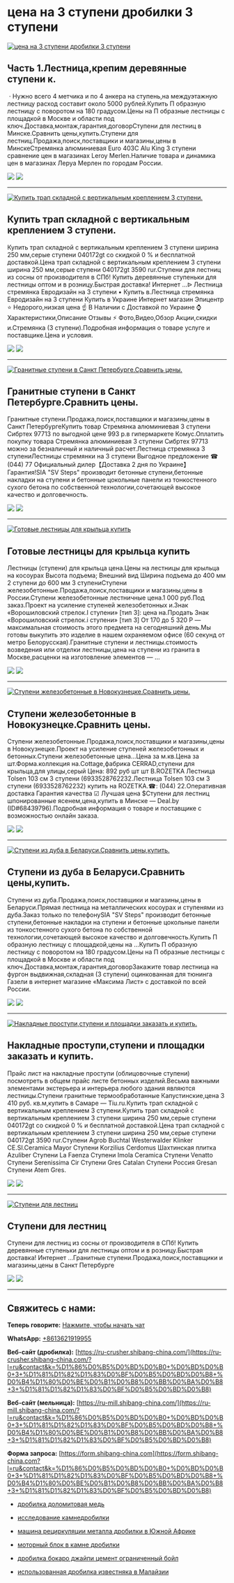 # цена на 3 ступени дробилки 3 ступени

<a href="https://swt.shibang-china.com/?l=ru&img&k=%D1%86%D0%B5%D0%BD%D0%B0+%D0%BD%D0%B0+3+%D1%81%D1%82%D1%83%D0%BF%D0%B5%D0%BD%D0%B8+%D0%B4%D1%80%D0%BE%D0%B1%D0%B8%D0%BB%D0%BA%D0%B8+3+%D1%81%D1%82%D1%83%D0%BF%D0%B5%D0%BD%D0%B8" target="_blank">![цена на 3 ступени дробилки 3 ступени](http://static.shibang-china.com/all-800x300/27.jpg)</a>

## Часть 1.Лестница,крепим деревянные ступени к.
&nbsp;&#0183;&#32;Нужно всего 4 метчика и по 4 анкера на ступень,на междуэтажную лестницу расход составит около 5000 рублей.Купить П образную лестницу с поворотом на 180 градусом.Цены на П образные лестницы с площадкой в Москве и области под ключ.Доставка,монтаж,гарантия,договорСтупени для лестниц в Минске.Сравнить цены,купить.Ступени для лестниц.Продажа,поиск,поставщики и магазины,цены в МинскеСтремянка алюминиевая Euro 403С Alu King 3 ступени сравнение цен в магазинах Leroy Merlen.Наличие товара и динамика цен в магазинах Леруа Мерлен по городам России.


<a href="https://whatsapp.shibangsoft.com/WhatsApp.php" target="_blank" title="WhatsApp">![](http://static.shibang-china.com/icon/whatsapp.png)</a> <a href="https://swt.shibang-china.com/?l=ru&icon&k=%D1%86%D0%B5%D0%BD%D0%B0+%D0%BD%D0%B0+3+%D1%81%D1%82%D1%83%D0%BF%D0%B5%D0%BD%D0%B8+%D0%B4%D1%80%D0%BE%D0%B1%D0%B8%D0%BB%D0%BA%D0%B8+3+%D1%81%D1%82%D1%83%D0%BF%D0%B5%D0%BD%D0%B8" target="_blank">![](http://static.shibang-china.com/icon/chat-ru.png)</a>

---

<a href="https://swt.shibang-china.com/?l=ru&img&k=%D1%86%D0%B5%D0%BD%D0%B0+%D0%BD%D0%B0+3+%D1%81%D1%82%D1%83%D0%BF%D0%B5%D0%BD%D0%B8+%D0%B4%D1%80%D0%BE%D0%B1%D0%B8%D0%BB%D0%BA%D0%B8+3+%D1%81%D1%82%D1%83%D0%BF%D0%B5%D0%BD%D0%B8" target="_blank">![Купить трап складной с вертикальным креплением 3 ступени.](http://static.shibang-china.com/all-800x300/1194.jpg)</a>

## Купить трап складной с вертикальным креплением 3 ступени.
Купить трап складной с вертикальным креплением 3 ступени ширина 250 мм,серые ступени 040172gt со скидкой 0 % и бесплатной доставкой.Цена трап складной с вертикальным креплением 3 ступени ширина 250 мм,серые ступени 040172gt 3590 rur.Ступени для лестниц из сосны от производителя в СПб! Купить деревянные ступеньки для лестницы оптом и в розницу.Быстрая доставка! Интернет …ᐉ Лестница стремянка Евродизайн на 3 ступени • Купить в.Лестница стремянка Евродизайн на 3 ступени Купить в Украине Интернет магазин Эпицентр ⭐ Недорого,низкая цена ☝ В Наличии с Доставкой по Украине ⌚ Характеристики,Описание Отзывы ⚡ Фото,Видео,Обзор Акции,скидки и.Стремянка (3 ступени).Подробная информация о товаре услуге и поставщике.Цена и условия.


<a href="https://whatsapp.shibangsoft.com/WhatsApp.php" target="_blank" title="WhatsApp">![](http://static.shibang-china.com/icon/whatsapp.png)</a> <a href="https://swt.shibang-china.com/?l=ru&icon&k=%D1%86%D0%B5%D0%BD%D0%B0+%D0%BD%D0%B0+3+%D1%81%D1%82%D1%83%D0%BF%D0%B5%D0%BD%D0%B8+%D0%B4%D1%80%D0%BE%D0%B1%D0%B8%D0%BB%D0%BA%D0%B8+3+%D1%81%D1%82%D1%83%D0%BF%D0%B5%D0%BD%D0%B8" target="_blank">![](http://static.shibang-china.com/icon/chat-ru.png)</a>

---

<a href="https://swt.shibang-china.com/?l=ru&img&k=%D1%86%D0%B5%D0%BD%D0%B0+%D0%BD%D0%B0+3+%D1%81%D1%82%D1%83%D0%BF%D0%B5%D0%BD%D0%B8+%D0%B4%D1%80%D0%BE%D0%B1%D0%B8%D0%BB%D0%BA%D0%B8+3+%D1%81%D1%82%D1%83%D0%BF%D0%B5%D0%BD%D0%B8" target="_blank">![Гранитные ступени в Санкт Петербурге.Сравнить цены.](http://static.shibang-china.com/all-800x300/500.jpg)</a>

## Гранитные ступени в Санкт Петербурге.Сравнить цены.
Гранитные ступени.Продажа,поиск,поставщики и магазины,цены в Санкт ПетербургеКупить товар Стремянка алюминиевая 3 ступени Сибртех 97713 по выгодной цене 993 р.в гипермаркете Комус.Оплатить покупку товара Стремянка алюминиевая 3 ступени Сибртех 97713 можно за безналичный и наличный расчет.Лестница стремянка 3 ступениЛестницы стремянки на 3 ступени Выгодное предложение ☎ (044) 77 Официальный дилер【Доставка 2 дня по Украине】Гарантия!SIA &quot;SV Steps&quot; производит бетонные ступени,бетонные накладки на ступени и бетонные цокольные панели из тонкостенного сухого бетона по собственной технологии,сочетающей высокое качество и долговечность.


<a href="https://whatsapp.shibangsoft.com/WhatsApp.php" target="_blank" title="WhatsApp">![](http://static.shibang-china.com/icon/whatsapp.png)</a> <a href="https://swt.shibang-china.com/?l=ru&icon&k=%D1%86%D0%B5%D0%BD%D0%B0+%D0%BD%D0%B0+3+%D1%81%D1%82%D1%83%D0%BF%D0%B5%D0%BD%D0%B8+%D0%B4%D1%80%D0%BE%D0%B1%D0%B8%D0%BB%D0%BA%D0%B8+3+%D1%81%D1%82%D1%83%D0%BF%D0%B5%D0%BD%D0%B8" target="_blank">![](http://static.shibang-china.com/icon/chat-ru.png)</a>

---

<a href="https://swt.shibang-china.com/?l=ru&img&k=%D1%86%D0%B5%D0%BD%D0%B0+%D0%BD%D0%B0+3+%D1%81%D1%82%D1%83%D0%BF%D0%B5%D0%BD%D0%B8+%D0%B4%D1%80%D0%BE%D0%B1%D0%B8%D0%BB%D0%BA%D0%B8+3+%D1%81%D1%82%D1%83%D0%BF%D0%B5%D0%BD%D0%B8" target="_blank">![Готовые лестницы для крыльца купить](http://static.shibang-china.com/all-800x300/1237.jpg)</a>

## Готовые лестницы для крыльца купить
Лестницы (ступени) для крыльца цена.Цены на лестницы для крыльца на косоурах Высота подъема; Внешний вид Ширина подъема до 400 мм 2 ступени до 600 мм 3 ступениСтупени железобетонные.Продажа,поиск,поставщики и магазины,цены в России.Ступени железобетонные лестничные цена.1 000 руб.Под заказ.Проект на усиление ступеней железобетонных и.Знак &#171;Ворошиловский стрелок.I ступени&#187; [тип 3]: цена на.Продать Знак &#171;Ворошиловский стрелок.i ступени&#187; [тип 3] От 170 до 5 320 Р — максимальная стоимость этого предмета на сегодняшний день.Мы готовы выкупить это изделие в нашем охраняемом офисе (60 секунд от метро Белорусская).Гранитные ступени и лестницы.стоимость возведения или отделки лестницы,цена на ступени из гранита в Москве,расценки на изготовление элементов — …


<a href="https://whatsapp.shibangsoft.com/WhatsApp.php" target="_blank" title="WhatsApp">![](http://static.shibang-china.com/icon/whatsapp.png)</a> <a href="https://swt.shibang-china.com/?l=ru&icon&k=%D1%86%D0%B5%D0%BD%D0%B0+%D0%BD%D0%B0+3+%D1%81%D1%82%D1%83%D0%BF%D0%B5%D0%BD%D0%B8+%D0%B4%D1%80%D0%BE%D0%B1%D0%B8%D0%BB%D0%BA%D0%B8+3+%D1%81%D1%82%D1%83%D0%BF%D0%B5%D0%BD%D0%B8" target="_blank">![](http://static.shibang-china.com/icon/chat-ru.png)</a>

---

<a href="https://swt.shibang-china.com/?l=ru&img&k=%D1%86%D0%B5%D0%BD%D0%B0+%D0%BD%D0%B0+3+%D1%81%D1%82%D1%83%D0%BF%D0%B5%D0%BD%D0%B8+%D0%B4%D1%80%D0%BE%D0%B1%D0%B8%D0%BB%D0%BA%D0%B8+3+%D1%81%D1%82%D1%83%D0%BF%D0%B5%D0%BD%D0%B8" target="_blank">![Ступени железобетонные в Новокузнецке.Сравнить цены.](http://static.shibang-china.com/all-800x300/308.jpg)</a>

## Ступени железобетонные в Новокузнецке.Сравнить цены.
Ступени железобетонные.Продажа,поиск,поставщики и магазины,цены в Новокузнецке.Проект на усиление ступеней железобетонных и бетонных.Ступени железобетонные цена…Цена за м.кв.Цена за шт.Форма.коллекция на.Cottage,фабрика CERRAD,ступени для крыльца,для улицы,серый Цена: 892 руб шт шт В.ROZETKA Лестница Tolsen 103 см 3 ступени (6933528762232.Лестница Tolsen 103 см 3 ступени (6933528762232) купить на ROZETKA.☎: (044) 22.Оперативная доставка Гарантия качества ☑ Лучшая цена $Ступени для лестниц шпонированные ясенем,цена,купить в Минске — Deal.by (ID#68439796).Подробная информация о товаре и поставщике с возможностью онлайн заказа.


<a href="https://whatsapp.shibangsoft.com/WhatsApp.php" target="_blank" title="WhatsApp">![](http://static.shibang-china.com/icon/whatsapp.png)</a> <a href="https://swt.shibang-china.com/?l=ru&icon&k=%D1%86%D0%B5%D0%BD%D0%B0+%D0%BD%D0%B0+3+%D1%81%D1%82%D1%83%D0%BF%D0%B5%D0%BD%D0%B8+%D0%B4%D1%80%D0%BE%D0%B1%D0%B8%D0%BB%D0%BA%D0%B8+3+%D1%81%D1%82%D1%83%D0%BF%D0%B5%D0%BD%D0%B8" target="_blank">![](http://static.shibang-china.com/icon/chat-ru.png)</a>

---

<a href="https://swt.shibang-china.com/?l=ru&img&k=%D1%86%D0%B5%D0%BD%D0%B0+%D0%BD%D0%B0+3+%D1%81%D1%82%D1%83%D0%BF%D0%B5%D0%BD%D0%B8+%D0%B4%D1%80%D0%BE%D0%B1%D0%B8%D0%BB%D0%BA%D0%B8+3+%D1%81%D1%82%D1%83%D0%BF%D0%B5%D0%BD%D0%B8" target="_blank">![Ступени из дуба в Беларуси.Сравнить цены,купить.](http://static.shibang-china.com/all-800x300/856.jpg)</a>

## Ступени из дуба в Беларуси.Сравнить цены,купить.
Ступени из дуба.Продажа,поиск,поставщики и магазины,цены в Беларуси.Прямая лестница на металлических косоурах и ступенями из дуба.Заказ только по телефонуSIA &quot;SV Steps&quot; производит бетонные ступени,бетонные накладки на ступени и бетонные цокольные панели из тонкостенного сухого бетона по собственной технологии,сочетающей высокое качество и долговечность.Купить П образную лестницу с площадкой,цены на …Купить П образную лестницу с поворотом на 180 градусом.Цены на П образные лестницы с площадкой в Москве и области под ключ.Доставка,монтаж,гарантия,договорЗакажите товар лестница на фургон выдвижная,складная (3 ступени) оцинкованная для тюнинга Газели в интернет магазине &#171;Максима Лист&#187; с доставкой по всей России.


<a href="https://whatsapp.shibangsoft.com/WhatsApp.php" target="_blank" title="WhatsApp">![](http://static.shibang-china.com/icon/whatsapp.png)</a> <a href="https://swt.shibang-china.com/?l=ru&icon&k=%D1%86%D0%B5%D0%BD%D0%B0+%D0%BD%D0%B0+3+%D1%81%D1%82%D1%83%D0%BF%D0%B5%D0%BD%D0%B8+%D0%B4%D1%80%D0%BE%D0%B1%D0%B8%D0%BB%D0%BA%D0%B8+3+%D1%81%D1%82%D1%83%D0%BF%D0%B5%D0%BD%D0%B8" target="_blank">![](http://static.shibang-china.com/icon/chat-ru.png)</a>

---

<a href="https://swt.shibang-china.com/?l=ru&img&k=%D1%86%D0%B5%D0%BD%D0%B0+%D0%BD%D0%B0+3+%D1%81%D1%82%D1%83%D0%BF%D0%B5%D0%BD%D0%B8+%D0%B4%D1%80%D0%BE%D0%B1%D0%B8%D0%BB%D0%BA%D0%B8+3+%D1%81%D1%82%D1%83%D0%BF%D0%B5%D0%BD%D0%B8" target="_blank">![Накладные проступи,ступени и площадки заказать и купить.](http://static.shibang-china.com/all-800x300/26.jpg)</a>

## Накладные проступи,ступени и площадки заказать и купить.
Прайс лист на накладные проступи (облицовочные ступени) посмотреть в общем прайс листе бетонных изделий.Весьма важными элементами экстерьера и интерьера любого здания являются лестницы.Ступени гранитные термообработанные Капустинские,цена 3 410 руб. кв.м,купить в Самаре — Tiu.ru.Купить трап складной с вертикальным креплением 3 ступени.Купить трап складной с вертикальным креплением 3 ступени ширина 250 мм,серые ступени 040172gt со скидкой 0 % и бесплатной доставкой.Цена трап складной с вертикальным креплением 3 ступени ширина 250 мм,серые ступени 040172gt 3590 rur.Ступени Agrob Buchtal Westerwalder Klinker CE.SI.Ceramica Mayor Ступени Korzilius Cerdomus Шахтинская плитка Azuliber Ступени La Faenza Ступени Imola Ceramica Ступени Venatto Ступени Serenissima Cir Ступени Gres Catalan Ступени Россия Gresan Ступени Atem Gres.


<a href="https://whatsapp.shibangsoft.com/WhatsApp.php" target="_blank" title="WhatsApp">![](http://static.shibang-china.com/icon/whatsapp.png)</a> <a href="https://swt.shibang-china.com/?l=ru&icon&k=%D1%86%D0%B5%D0%BD%D0%B0+%D0%BD%D0%B0+3+%D1%81%D1%82%D1%83%D0%BF%D0%B5%D0%BD%D0%B8+%D0%B4%D1%80%D0%BE%D0%B1%D0%B8%D0%BB%D0%BA%D0%B8+3+%D1%81%D1%82%D1%83%D0%BF%D0%B5%D0%BD%D0%B8" target="_blank">![](http://static.shibang-china.com/icon/chat-ru.png)</a>

---

<a href="https://swt.shibang-china.com/?l=ru&img&k=%D1%86%D0%B5%D0%BD%D0%B0+%D0%BD%D0%B0+3+%D1%81%D1%82%D1%83%D0%BF%D0%B5%D0%BD%D0%B8+%D0%B4%D1%80%D0%BE%D0%B1%D0%B8%D0%BB%D0%BA%D0%B8+3+%D1%81%D1%82%D1%83%D0%BF%D0%B5%D0%BD%D0%B8" target="_blank">![Ступени для лестниц](http://static.shibang-china.com/all-800x300/779.jpg)</a>

## Ступени для лестниц
Ступени для лестниц из сосны от производителя в СПб! Купить деревянные ступеньки для лестницы оптом и в розницу.Быстрая доставка! Интернет …Гранитные ступени.Продажа,поиск,поставщики и магазины,цены в Санкт Петербурге

<a href="https://whatsapp.shibangsoft.com/WhatsApp.php" target="_blank" title="WhatsApp">![](http://static.shibang-china.com/icon/whatsapp.png)</a> <a href="https://swt.shibang-china.com/?l=ru&icon&k=%D1%86%D0%B5%D0%BD%D0%B0+%D0%BD%D0%B0+3+%D1%81%D1%82%D1%83%D0%BF%D0%B5%D0%BD%D0%B8+%D0%B4%D1%80%D0%BE%D0%B1%D0%B8%D0%BB%D0%BA%D0%B8+3+%D1%81%D1%82%D1%83%D0%BF%D0%B5%D0%BD%D0%B8" target="_blank">![](http://static.shibang-china.com/icon/chat-ru.png)</a>

---
## Свяжитесь с нами:

**Теперь говорите:** [Нажмите, чтобы начать чат](https://swt.shibang-china.com?l=ru&contact&k=%D1%86%D0%B5%D0%BD%D0%B0+%D0%BD%D0%B0+3+%D1%81%D1%82%D1%83%D0%BF%D0%B5%D0%BD%D0%B8+%D0%B4%D1%80%D0%BE%D0%B1%D0%B8%D0%BB%D0%BA%D0%B8+3+%D1%81%D1%82%D1%83%D0%BF%D0%B5%D0%BD%D0%B8)

**WhatsApp:**  [+8613621919955](https://whatsapp.shibangsoft.com/WhatsApp.php)

**Веб-сайт (дробилка):** [https://ru-crusher.shibang-china.com/](https://ru-crusher.shibang-china.com/?l=ru&contact&k=%D1%86%D0%B5%D0%BD%D0%B0+%D0%BD%D0%B0+3+%D1%81%D1%82%D1%83%D0%BF%D0%B5%D0%BD%D0%B8+%D0%B4%D1%80%D0%BE%D0%B1%D0%B8%D0%BB%D0%BA%D0%B8+3+%D1%81%D1%82%D1%83%D0%BF%D0%B5%D0%BD%D0%B8)

**Веб-сайт (мельница):** [https://ru-mill.shibang-china.com/](https://ru-mill.shibang-china.com/?l=ru&contact&k=%D1%86%D0%B5%D0%BD%D0%B0+%D0%BD%D0%B0+3+%D1%81%D1%82%D1%83%D0%BF%D0%B5%D0%BD%D0%B8+%D0%B4%D1%80%D0%BE%D0%B1%D0%B8%D0%BB%D0%BA%D0%B8+3+%D1%81%D1%82%D1%83%D0%BF%D0%B5%D0%BD%D0%B8)

**Форма запроса:** [https://form.shibang-china.com](https://form.shibang-china.com?l=ru&contact&k=%D1%86%D0%B5%D0%BD%D0%B0+%D0%BD%D0%B0+3+%D1%81%D1%82%D1%83%D0%BF%D0%B5%D0%BD%D0%B8+%D0%B4%D1%80%D0%BE%D0%B1%D0%B8%D0%BB%D0%BA%D0%B8+3+%D1%81%D1%82%D1%83%D0%BF%D0%B5%D0%BD%D0%B8)

* [дробилка доломитовая медь](../135/%D0%B4%D1%80%D0%BE%D0%B1%D0%B8%D0%BB%D0%BA%D0%B0%20%D0%B4%D0%BE%D0%BB%D0%BE%D0%BC%D0%B8%D1%82%D0%BE%D0%B2%D0%B0%D1%8F%20%D0%BC%D0%B5%D0%B4%D1%8C.md)

* [исследование камнедробилки](../134/%D0%B8%D1%81%D1%81%D0%BB%D0%B5%D0%B4%D0%BE%D0%B2%D0%B0%D0%BD%D0%B8%D0%B5%20%D0%BA%D0%B0%D0%BC%D0%BD%D0%B5%D0%B4%D1%80%D0%BE%D0%B1%D0%B8%D0%BB%D0%BA%D0%B8.md)

* [машина рециркуляции металла дробилки в Южной Африке](../135/%D0%BC%D0%B0%D1%88%D0%B8%D0%BD%D0%B0%20%D1%80%D0%B5%D1%86%D0%B8%D1%80%D0%BA%D1%83%D0%BB%D1%8F%D1%86%D0%B8%D0%B8%20%D0%BC%D0%B5%D1%82%D0%B0%D0%BB%D0%BB%D0%B0%20%D0%B4%D1%80%D0%BE%D0%B1%D0%B8%D0%BB%D0%BA%D0%B8%20%D0%B2%20%D0%AE%D0%B6%D0%BD%D0%BE%D0%B9%20%D0%90%D1%84%D1%80%D0%B8%D0%BA%D0%B5.md)

* [моторный блок в камне дробилки](../134/%D0%BC%D0%BE%D1%82%D0%BE%D1%80%D0%BD%D1%8B%D0%B9%20%D0%B1%D0%BB%D0%BE%D0%BA%20%D0%B2%20%D0%BA%D0%B0%D0%BC%D0%BD%D0%B5%20%D0%B4%D1%80%D0%BE%D0%B1%D0%B8%D0%BB%D0%BA%D0%B8.md)

* [дробилка бокаро джайпи цемент ограниченный бойл](../132/%D0%B4%D1%80%D0%BE%D0%B1%D0%B8%D0%BB%D0%BA%D0%B0%20%D0%B1%D0%BE%D0%BA%D0%B0%D1%80%D0%BE%20%D0%B4%D0%B6%D0%B0%D0%B9%D0%BF%D0%B8%20%D1%86%D0%B5%D0%BC%D0%B5%D0%BD%D1%82%20%D0%BE%D0%B3%D1%80%D0%B0%D0%BD%D0%B8%D1%87%D0%B5%D0%BD%D0%BD%D1%8B%D0%B9%20%D0%B1%D0%BE%D0%B9%D0%BB.md)

* [использованная дробилка известняка в Малайзии](../133/%D0%B8%D1%81%D0%BF%D0%BE%D0%BB%D1%8C%D0%B7%D0%BE%D0%B2%D0%B0%D0%BD%D0%BD%D0%B0%D1%8F%20%D0%B4%D1%80%D0%BE%D0%B1%D0%B8%D0%BB%D0%BA%D0%B0%20%D0%B8%D0%B7%D0%B2%D0%B5%D1%81%D1%82%D0%BD%D1%8F%D0%BA%D0%B0%20%D0%B2%20%D0%9C%D0%B0%D0%BB%D0%B0%D0%B9%D0%B7%D0%B8%D0%B8.md)